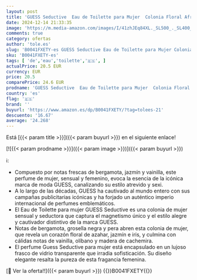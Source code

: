 ```yaml
---
layout: post
title: 'GUESS Seductive  Eau de Toilette para Mujer  Colonia Floral Afrutada  Fragancia Sensual  Larga Duración  75 ml'
date: 2024-12-14 21:33:35
image: 'https://m.media-amazon.com/images/I/41zhJEq84XL._SL500_._SL400_.jpg'
comments: true
category: ofertas
author: 'tole.es'
slug: 'B0041FXETY-es GUESS Seductive Eau de Toilette para Mujer Colonia Floral...'
sku: 'B0041FXETY-es'
tags: [ 'de','eau','toilette','🇪🇸', ]
actualPrice: 20.5 EUR
currency: EUR
price: 20.5
comparePrice: 24.6 EUR
prodname: 'GUESS Seductive  Eau de Toilette para Mujer  Colonia Floral Afrutada  Fragancia Sensual  Larga Duración  75 ml'
country: 'es'
flag: '🇪🇸'
brand: ''
buyurl: 'https://www.amazon.es/dp/B0041FXETY/?tag=tolees-21'
descuento: '16.67'
average: '24.268'
---
```


Está [{{< param title >}}]({{< param buyurl >}}) en el siguiente enlace!

[![{{< param prodname >}}]({{< param image >}})]({{< param buyurl >}})

ℹ️:

- Compuesto por notas frescas de bergamota, jazmín y vainilla, este perfume de mujer, sensual y femenino, evoca la esencia de la icónica marca de moda GUESS, canalizando su estilo atrevido y sexi.
- A lo largo de las décadas, GUESS ha cautivado al mundo entero con sus campañas publicitarias icónicas y ha forjado un auténtico imperio internacional de perfumes emblemáticos.
- El Eau de Toilette para mujer GUESS Seductive es una colonia de mujer sensual y seductora que captura el magnetismo único y el estilo alegre y cautivador distintivo de la marca GUESS.
- Notas de bergamota, grosella negra y pera abren esta colonia de mujer, que revela un corazón floral de azahar, jazmín e iris, y culmina con cálidas notas de vainilla, olíbano y madera de cachemira.
- El perfume Guess Seductive para mujer está encapsulado en un lujoso frasco de vidrio transparente que irradia sofisticación. Su diseño elegante resalta la pureza de esta fragancia femenina.

[🛒 Ver la oferta!!]({{< param buyurl >}})
{{<world>}}B0041FXETY{{</world>}}
